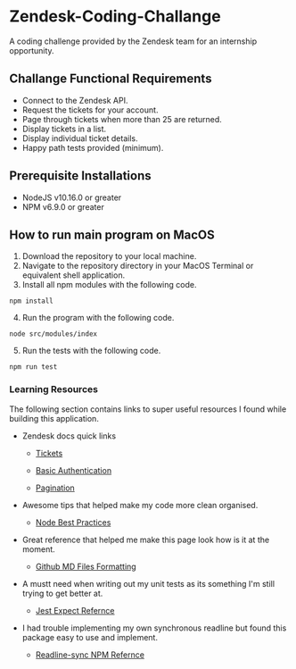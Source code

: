 # Zendesk-Coding-Challange

A coding challenge provided by the Zendesk team for an internship opportunity.

## Challange Functional Requirements

- Connect to the Zendesk API.
- Request the tickets for your account.
- Page through tickets when more than 25 are returned.
- Display tickets in a list.
- Display individual ticket details.
- Happy path tests provided (minimum).

## Prerequisite Installations

- NodeJS v10.16.0 or greater
- NPM v6.9.0 or greater

## How to run main program on MacOS

1. Download the repository to your local machine.
2. Navigate to the repository directory in your MacOS Terminal or equivalent shell application.
3. Install all npm modules with the following code.

```
npm install
```

4. Run the program with the following code.

```
node src/modules/index
```

5. Run the tests with the following code.

```
npm run test
```

### Learning Resources

The following section contains links to super useful resources I found while building this application.

* Zendesk docs quick links

  * [Tickets](https://developer.zendesk.com/rest_api/docs/support/tickets#show-ticket)

  * [Basic Authentication](https://developer.zendesk.com/rest_api/docs/support/introduction#basic-authentication)

  * [Pagination](https://developer.zendesk.com/rest_api/docs/support/introduction#pagination)

* Awesome tips that helped make my code more clean organised.
  * [Node Best Practices](https://github.com/i0natan/nodebestpractices)

* Great reference that helped me make this page look how is it at the moment.
  * [Github MD Files Formatting](https://help.github.com/en/articles/basic-writing-and-formatting-syntax)

* A mustt need when writing out my unit tests as its something I'm still trying to get better at.
  * [Jest Expect Refernce](https://jestjs.io/docs/en/expect.html)

* I had trouble implementing my own synchronous readline but found this package easy to use and implement.
  * [Readline-sync NPM Refernce](https://www.npmjs.com/package/readline-sync)

